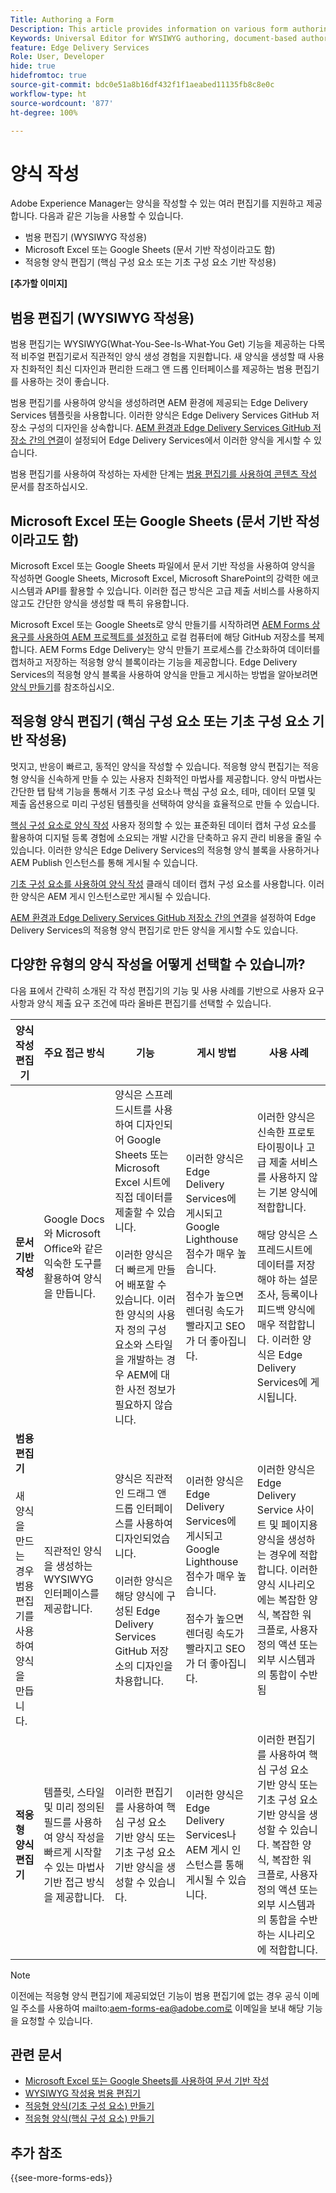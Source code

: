 ```yaml
---
Title: Authoring a Form
Description: This article provides information on various form authoring platforms, including the Universal Editor, document-based authoring, and Adaptive Forms editors (Core Components and Foundation Components).
Keywords: Universal Editor for WYSIWYG authoring, document-based authoring, Adaptive Forms editors, Adaptive Forms editors for Core Components authoring, Adaptive Forms editors for Foundation Components authoring
feature: Edge Delivery Services
Role: User, Developer
hide: true
hidefromtoc: true
source-git-commit: bdc0e51a8b16df432f1f1aeabed11135fb8c8e0c
workflow-type: ht
source-wordcount: '877'
ht-degree: 100%

---
```



# 양식 작성

Adobe Experience Manager는 양식을 작성할 수 있는 여러 편집기를 지원하고 제공합니다. 다음과 같은 기능을 사용할 수 있습니다.
* 범용 편집기 (WYSIWYG 작성용)
* Microsoft Excel 또는 Google Sheets (문서 기반 작성이라고도 함)
* 적응형 양식 편집기 (핵심 구성 요소 또는 기초 구성 요소 기반 작성용)

**[추가할 이미지]**

## 범용 편집기 (WYSIWYG 작성용)

범용 편집기는 WYSIWYG(What-You-See-Is-What-You Get) 기능을 제공하는 다목적 비주얼 편집기로서 직관적인 양식 생성 경험을 지원합니다. 새 양식을 생성할 때 사용자 친화적인 최신 디자인과 편리한 드래그 앤 드롭 인터페이스를 제공하는 범용 편집기를 사용하는 것이 좋습니다.

범용 편집기를 사용하여 양식을 생성하려면 AEM 환경에 제공되는 Edge Delivery Services 템플릿을 사용합니다. 이러한 양식은 Edge Delivery Services GitHub 저장소 구성의 디자인을 상속합니다. [AEM 환경과 Edge Delivery Services GitHub 저장소 간의 연결](/help/edge/docs/forms/publishing-forms.md)이 설정되어 Edge Delivery Services에서 이러한 양식을 게시할 수 있습니다.

범용 편집기를 사용하여 작성하는 자세한 단계는 [범용 편집기를 사용하여 콘텐츠 작성](https://experienceleague.adobe.com/ko/docs/experience-manager-cloud-service/content/sites/authoring/universal-editor/authoring) 문서를 참조하십시오.

## Microsoft Excel 또는 Google Sheets (문서 기반 작성이라고도 함)

Microsoft Excel 또는 Google Sheets 파일에서 문서 기반 작성을 사용하여 양식을 작성하면 Google Sheets, Microsoft Excel, Microsoft SharePoint의 강력한 에코시스템과 API를 활용할 수 있습니다. 이러한 접근 방식은 고급 제출 서비스를 사용하지 않고도 간단한 양식을 생성할 때 특히 유용합니다.

Microsoft Excel 또는 Google Sheets로 양식 만들기를 시작하려면 [AEM Forms 상용구를 사용하여 AEM 프로젝트를 설정하고](/help/edge/docs/forms/tutorial.md#create-a-new-aem-project-pre-configured-with-adaptive-forms-block) 로컬 컴퓨터에 해당 GitHub 저장소를 복제합니다. AEM Forms Edge Delivery는 양식 만들기 프로세스를 간소화하여 데이터를 캡처하고 저장하는 적응형 양식 블록이라는 기능을 제공합니다. Edge Delivery Services의 적응형 양식 블록을 사용하여 양식을 만들고 게시하는 방법을 알아보려면 [ 양식 만들기](/help/edge/docs/forms/create-forms.md)를 참조하십시오.

## 적응형 양식 편집기 (핵심 구성 요소 또는 기초 구성 요소 기반 작성용)

멋지고, 반응이 빠르고, 동적인 양식을 작성할 수 있습니다. 적응형 양식 편집기는 적응형 양식을 신속하게 만들 수 있는 사용자 친화적인 마법사를 제공합니다. 양식 마법사는 간단한 탭 탐색 기능을 통해서 기초 구성 요소나 핵심 구성 요소, 테마, 데이터 모델 및 제출 옵션용으로 미리 구성된 템플릿을 선택하여 양식을 효율적으로 만들 수 있습니다.

[핵심 구성 요소로 양식 작성](/help/forms/creating-adaptive-form-core-components.md) 사용자 정의할 수 있는 표준화된 데이터 캡처 구성 요소를 활용하여 디지털 등록 경험에 소요되는 개발 시간을 단축하고 유지 관리 비용을 줄일 수 있습니다. 이러한 양식은 Edge Delivery Services의 적응형 양식 블록을 사용하거나 AEM Publish 인스턴스를 통해 게시될 수 있습니다.

[기초 구성 요소를 사용하여 양식 작성](/help/forms/create-an-adaptive-form.md) 클래식 데이터 캡처 구성 요소를 사용합니다. 이러한 양식은 AEM 게시 인스턴스로만 게시될 수 있습니다.

[AEM 환경과 Edge Delivery Services GitHub 저장소 간의 연결](/help/edge/docs/forms/publishing-forms.md)을 설정하여 Edge Delivery Services의 적응형 양식 편집기로 만든 양식을 게시할 수도 있습니다.

## 다양한 유형의 양식 작성을 어떻게 선택할 수 있습니까?

다음 표에서 간략히 소개된 각 작성 편집기의 기능 및 사용 사례를 기반으로 사용자 요구 사항과 양식 제출 요구 조건에 따라 올바른 편집기를 선택할 수 있습니다.

| **양식 작성 편집기** | **주요 접근 방식** | **기능** | **게시 방법** | **사용 사례** |
|--------|-----------|-------|-------|------------------------------------------------|
| **문서 기반 작성** | Google Docs와 Microsoft Office와 같은 익숙한 도구를 활용하여 양식을 만듭니다. | 양식은 스프레드시트를 사용하여 디자인되어 Google Sheets 또는 Microsoft Excel 시트에 직접 데이터를 제출할 수 있습니다. </br> </br> 이러한 양식은 더 빠르게 만들어 배포할 수 있습니다. 이러한 양식의 사용자 정의 구성 요소와 스타일을 개발하는 경우 AEM에 대한 사전 정보가 필요하지 않습니다. | 이러한 양식은 Edge Delivery Services에 게시되고 Google Lighthouse 점수가 매우 높습니다. </br> </br> 점수가 높으면 렌더링 속도가 빨라지고 SEO가 더 좋아집니다. | 이러한 양식은 신속한 프로토타이핑이나 고급 제출 서비스를 사용하지 않는 기본 양식에 적합합니다. </br> </br> 해당 양식은 스프레드시트에 데이터를 저장해야 하는 설문 조사, 등록이나 피드백 양식에 매우 적합합니다. 이러한 양식은 Edge Delivery Services에 게시됩니다. |
| **범용 편집기** </br> </br> 새 양식을 만드는 경우 범용 편집기를 사용하여 양식을 만듭니다. | 직관적인 양식을 생성하는 WYSIWYG 인터페이스를 제공합니다. | 양식은 직관적인 드래그 앤 드롭 인터페이스를 사용하여 디자인되었습니다. </br> </br> 이러한 양식은 해당 양식에 구성된 Edge Delivery Services GitHub 저장소의 디자인을 차용합니다. | 이러한 양식은 Edge Delivery Services에 게시되고 Google Lighthouse 점수가 매우 높습니다. </br> </br> 점수가 높으면 렌더링 속도가 빨라지고 SEO가 더 좋아집니다. | 이러한 양식은 Edge Delivery Service 사이트 및 페이지용 양식을 생성하는 경우에 적합합니다. 이러한 양식 시나리오에는 복잡한 양식, 복잡한 워크플로, 사용자 정의 액션 또는 외부 시스템과의 통합이 수반됨 |
| **적응형 양식 편집기** | 템플릿, 스타일 및 미리 정의된 필드를 사용하여 양식 작성을 빠르게 시작할 수 있는 마법사 기반 접근 방식을 제공합니다. | 이러한 편집기를 사용하여 핵심 구성 요소 기반 양식 또는 기초 구성 요소 기반 양식을 생성할 수 있습니다. | 이러한 양식은 Edge Delivery Services나 AEM 게시 인스턴스를 통해 게시될 수 있습니다. | 이러한 편집기를 사용하여 핵심 구성 요소 기반 양식 또는 기초 구성 요소 기반 양식을 생성할 수 있습니다. 복잡한 양식, 복잡한 워크플로, 사용자 정의 액션 또는 외부 시스템과의 통합을 수반하는 시나리오에 적합합니다. |


>[!NOTE]
>
>
> 이전에는 적응형 양식 편집기에 제공되었던 기능이 범용 편집기에 없는 경우 공식 이메일 주소를 사용하여 mailto:aem-forms-ea@adobe.com로 이메일을 보내 해당 기능을 요청할 수 있습니다.

## 관련 문서

* [Microsoft Excel 또는 Google Sheets를 사용하여 문서 기반 작성](/help/edge/docs/forms/create-forms.md)
* [WYSIWYG 작성용 범용 편집기](https://experienceleague.adobe.com/ko/docs/experience-manager-cloud-service/content/edge-delivery/wysiwyg-authoring/authoring)
* [적응형 양식(기초 구성 요소) 만들기](/help/forms/creating-adaptive-form.md)
* [적응형 양식(핵심 구성 요소) 만들기](/help/forms/create-an-adaptive-form.md)

## 추가 참조

{{see-more-forms-eds}}